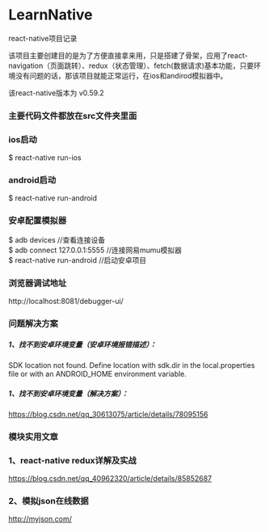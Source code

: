# LearnNative
react-native项目记录

该项目主要创建目的是为了方便直接拿来用，只是搭建了骨架，应用了react-navigation（页面跳转）、redux（状态管理）、fetch(数据请求)基本功能，只要环境没有问题的话，那该项目就能正常运行，在ios和andirod模拟器中。

该react-native版本为 v0.59.2

### 主要代码文件都放在src文件夹里面

### ios启动
$ react-native run-ios

### android启动
$ react-native run-android

### 安卓配置模拟器
$ adb devices //查看连接设备    
$ adb connect 127.0.0.1:5555 //连接网易mumu模拟器   
$ react-native run-android //启动安卓项目

### 浏览器调试地址
http://localhost:8081/debugger-ui/

### 问题解决方案
##### 1、找不到安卓环境变量（安卓环境报错描述）：
SDK location not found. Define location with sdk.dir in the local.properties file or with an ANDROID_HOME environment variable.
##### 1、找不到安卓环境变量（解决方案）：
https://blog.csdn.net/qq_30613075/article/details/78095156


### 模块实用文章
### 1、react-native redux详解及实战
https://blog.csdn.net/qq_40962320/article/details/85852687

### 2、模拟json在线数据
http://myjson.com/